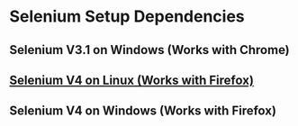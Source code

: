 # Selenium Setup Dependencies

## **Selenium V3.1 on Windows (Works with Chrome)**
## [Selenium V4 on Linux (Works with Firefox)](https://github.com/iliaamiri/selenium-setup-dependencies/tree/v4-linux-firefox)
## **Selenium V4 on Windows (Works with Firefox)**
